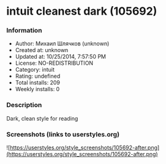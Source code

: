 # intuit cleanest dark (105692)

### Information
- Author: Михаил Шлячков (unknown)
- Created at: unknown
- Updated at: 10/25/2014, 7:57:50 PM
- License: NO-REDISTRIBUTION
- Category: intuit
- Rating: undefined
- Total installs: 209
- Weekly installs: 0


### Description
Dark, clean style for reading


### Screenshots (links to userstyles.org)
![https://userstyles.org/style_screenshots/105692-after.png](https://userstyles.org/style_screenshots/105692-after.png)


